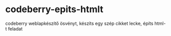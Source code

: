 # codeberry-epits-htmlt
 codeberry weblapkészítő ösvényt, készíts egy szép cikket lecke, építs html-t feladat
